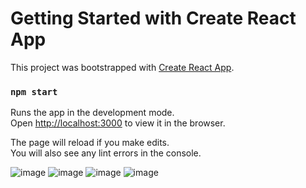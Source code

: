 # Getting Started with Create React App

This project was bootstrapped with [Create React App](https://github.com/facebook/create-react-app).

### `npm start`

Runs the app in the development mode.\
Open [http://localhost:3000](http://localhost:3000) to view it in the browser.

The page will reload if you make edits.\
You will also see any lint errors in the console.


![image](https://github.com/IvannaZimina/cosmetology-project/assets/46706194/ae8da394-0c3f-4f3d-9261-f8adf45206e3)
![image](https://github.com/IvannaZimina/cosmetology-project/assets/46706194/36bd4f84-0ebb-4776-a50d-bcd880e84f89)
![image](https://github.com/IvannaZimina/cosmetology-project/assets/46706194/7a7c6146-3201-4e2e-85d8-6ac431f9a388)
![image](https://github.com/IvannaZimina/cosmetology-project/assets/46706194/028db803-cdbb-45d0-be88-0d8d67398f8c)
